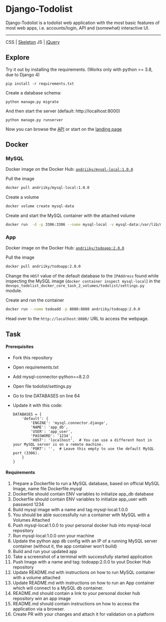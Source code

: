 # Django-Todolist

Django-Todolist is a todolist web application with the most basic features of most web apps, i.e. accounts/login, API and (somewhat) interactive UI.

---
CSS | [Skeleton](http://getskeleton.com/)
JS  | [jQuery](https://jquery.com/)

## Explore
Try it out by installing the requirements. (Works only with python >= 3.8, due to Django 4)

    pip install -r requirements.txt

Create a database schema:

    python manage.py migrate

And then start the server (default: http://localhost:8000)

    python manage.py runserver


Now you can browse the [API](http://localhost:8000/api/)
or start on the [landing page](http://localhost:8000/)

## Docker

### MySQL

Docker image on the Docker Hub: [`andriiky/mysql-local:1.0.0`](https://hub.docker.com/layers/andriiky/mysql-local/1.0.0/images/sha256-2d5104098d30043b23f5da359be832319bb01f6468c909a8267003c102d95e21?context=repo)

Pull the image

```bash
docker pull andriiky/mysql-local:1.0.0
```

Create a volume

```bash
docker volume create mysql-data
```

Create and start the MySQL container with the attached volume

```bash
docker run  -d -p 3306:3306 --name mysql-local -v mysql-data:/var/lib/mysql andriiky/mysql-local:1.0.0
```

### App

Docker image on the Docker Hub: [`andriiky/todoapp:2.0.0`](https://hub.docker.com/layers/andriiky/todoapp/2.0.0/images/sha256-2fc1048b5444c870646526f11be044364ec21a0a62378677ec3eaa3a066a756b?context=repo)

Pull the image

```bash
docker pull andriiky/todoapp:2.0.0
```

Change the `HOST` value of the default database to the `IPAddress` found while inspecting the MySQL image (`docker container inspect mysql-local`) in the `devops_todolist_docker_core_task_2_volumes/todolist/settings.py` module.

Create and run the container

```bash
docker run --name todoadd -p 8080:8080 andriiky/todoapp:2.0.0
```

Head over to the `http://localhost:8080/` URL to access the webpage.

## Task
#### Prerequisites
- Fork this repository
- Open requirements.txt
- Add mysql-connector-python==8.2.0
- Open file todolist/settings.py
- Go to line DATABASES on line 64
- Update it with this code:

    ```
    DATABASES = {
        'default': {
            'ENGINE': 'mysql.connector.django',
            'NAME': 'app_db',
            'USER': 'app_user',
            'PASSWORD': '1234',
            'HOST': 'localhost',  # You can use a different host in your MySQL server is on a remote machine.
            'PORT': '',  # Leave this empty to use the default MySQL port (3306).
        }
    }

    ```
#### Requirements
1. Prepare a Dockerfile to run a MySQL database, based on official MySQL Image, name file Dockerfile.mysql
2. Dockerfile should contain ENV variables to initialize app_db database
3. Dockerfile should contain ENV variables to initialize app_user with password 1234
4. Build mysql image with a name and tag mysql-local:1.0.0
5. You should be able successfully run a container with MySQL with a Volumes Attached
6. Push mysql-local:1.0.0 to your personal docker hub into mysql-local repository
7. Run mysql-local:1.0.0 onn your machine
8. Update the python app db config with an IP of a running MySQL server container (without it, the app container won’t build)
9. Build and run your updated app
10. Take a screenshot of a terminal with successfully started application
11. Push Image with a name and tag: todoapp:2.0.0 to yout Docker Hub repository
12. Update README.md with instructions on how to run MySQL container with a volume attached
13. Update README.md with instructions on how to run an App container which will connect to a MySQL db container.
14. README.md should contain a link to your personal docker hub repository win an app image
15. README.md should contain instructions on how to access the application via a browser.
16. Create PR with your changes and attach it for validation on a platform
